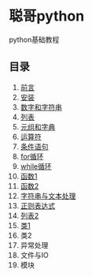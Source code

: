 # 聪哥python

python基础教程

## 目录
1. [前言](https://github.com/zhancongc/conggepython/blob/master/01-%E5%89%8D%E8%A8%80.md)
2. [安装](https://github.com/zhancongc/conggepython/blob/master/02-%E5%AE%89%E8%A3%85.md)
3. [数字和字符串](https://github.com/zhancongc/conggepython/blob/master/03-%E6%95%B0%E5%AD%97%E5%92%8C%E5%AD%97%E7%AC%A6%E4%B8%B2.md)
4. [列表](https://github.com/zhancongc/conggepython/blob/master/04-%E5%88%97%E8%A1%A8.md)
5. [元组和字典](https://github.com/zhancongc/conggepython/blob/master/05-%E5%85%83%E7%BB%84%E5%92%8C%E5%AD%97%E5%85%B8.md)
6. [运算符](https://github.com/zhancongc/conggepython/blob/master/06-%E8%BF%90%E7%AE%97%E7%AC%A6.md)
7. [条件语句](https://github.com/zhancongc/conggepython/blob/master/07-%E6%9D%A1%E4%BB%B6%E8%AF%AD%E5%8F%A5.md)
8. [for循环](https://github.com/zhancongc/conggepython/blob/master/08-for%E5%BE%AA%E7%8E%AF.md)
9. [while循环](https://github.com/zhancongc/conggepython/blob/master/09-while%E5%BE%AA%E7%8E%AF.md)
10. [函数1](https://github.com/zhancongc/conggepython/blob/master/10-%E5%87%BD%E6%95%B01.md)
11. [函数2]()
12. [字符串与文本处理]()
13. [正则表达式]()
14. [列表2]()
15. [类1]()
16. 类2
17. 异常处理
18. 文件与IO
19. 模块
